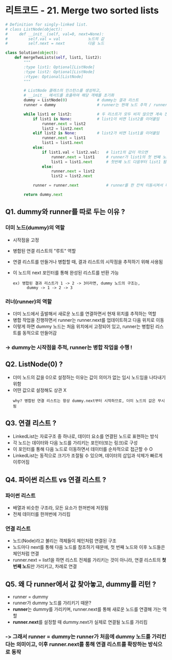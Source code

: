 # 리트코드 - 21. Merge two sorted lists

```python
# Definition for singly-linked list.
# class ListNode(object):
#     def __init__(self, val=0, next=None):
#         self.val = val            노드의 값
#         self.next = next          다음 노드

class Solution(object):
    def mergeTwoLists(self, list1, list2):
        """
        :type list1: Optional[ListNode]
        :type list2: Optional[ListNode]
        :rtype: Optional[ListNode]
        """

        # ListNode 클래스의 인스턴스를 생성하고,
        # __init__ 메서드를 호출하여 해당 객체를 초기화
        dummy = ListNode(0)             # dummy는 결과 리스트
        runner = dummy                  # runner는 현재 노드 추적 / runner는 더미 노드를 가리킴

        while list1 or list2:           # 두 리스트가 모두 비지 않으면 계속 진행
            if list1 is None:           # list1이 비면 list2를 이어붙임
                runner.next = list2
                list2 = list2.next
            elif list2 is None:         # list2가 비면 list1을 이어붙임
                runner.next = list1
                list1 = list1.next
            else:
                if list1.val < list2.val:   # list1의 값이 작으면
                    runner.next = list1     # runner가 list1의 첫 번째 노드를 가리킴
                    list1 = list1.next      # 첫번째 노드 다음부터 list1 됨
                else:
                    runner.next = list2
                    list2 = list2.next

            runner = runner.next            # runner를 한 칸씩 이동시켜서 다음에 연결할 위치를 추적

        return dummy.next

```

## Q1. dummy와 runner를 따로 두는 이유 ?

### 더미 노드(dummy)의 역할

- 시작점을 고정
- 병합된 연결 리스트의 "루트" 역할
- 연결 리스트를 만들거나 병합할 때, 결과 리스트의 시작점을 추적하기 위해 사용됨
- 이 노드의 next 포인터를 통해 완성된 리스트를 반환 가능

      ex) 병합된 결과 리스트가 1 -> 2 -> 3이라면, dummy 노드의 구조는,
            dummy -> 1 -> 2 -> 3

### 러너(runner)의 역할

- 더미 노드에서 출발해서 새로운 노드를 연결하면서 현재 위치를 추적하는 역할
- 병합 작업을 진행하면서 runner는 runner.next를 업데이트하고 다음 위치로 이동
- 이렇게 하면 dummy 노드는 처음 위치에서 고정되어 있고, runner는 병합된 리스트를 동적으로 만들어감

### -> dummy는 시작점을 추적, runner는 병합 작업을 수행 !

## Q2. ListNode(0) ?

- 더미 노드의 값을 0으로 설정하는 이유는 값이 의미가 없는 임시 노드임을 나타내기 위함
- 어떤 값으로 설정해도 상관 X
  >
      why? 병합된 연결 리스트는 항상 dummy.next부터 시작하므로, 더미 노드의 값은 무시됨

## Q3. 연결 리스트 ?

- LinkedList는 자료구조 중 하나로, 데이터 요소를 연결된 노드로 표현하는 방식
- 각 노드는 데이터와 다음 노드를 가리키는 포인터(또는 링크)로 구성
- 이 포인터를 통해 다음 노드로 이동하면서 데이터를 순차적으로 접근할 수 O
- LinkedList는 동적으로 크기가 조절될 수 있으며, 데이터의 삽입과 삭제가 빠르게 이루어짐

## Q4. 파이썬 리스트 vs 연결 리스트 ?

### 파이썬 리스트

- 배열과 비슷한 구조라, 모든 요소가 한꺼번에 저장됨
- 전체 데이터를 한꺼번에 가리킴

### 연결 리스트

- 노드(Node)라고 불리는 객체들이 체인처럼 연결된 구조
- 노드마다 next를 통해 다음 노드를 참조하기 때문에, 첫 번째 노드와 이후 노드들은 체인처럼 연결
- runner.next = list1을 하면 리스트 전체를 가리키는 것이 아니라, 연결 리스트의 **첫 번째 노드**만 가리키고, 차례로 연결


## Q5. 왜 다 runner에서 값 찾아놓고, dummy를 리턴 ?
- runner = dummy     
- runner가 dummy 노드를 가리키기 때문?
- **runner**는 dummy를 가리키며, runner.next를 통해 새로운 노드를 연결해 가는 역할
- **runner.next**를 설정할 때 dummy.next가 실제로 연결될 노드를 가리킴

### -> 그래서 runner = dummy는 runner가 처음에 dummy 노드를 가리킨다는 의미이고, 이후 runner.next를 통해 연결 리스트를 확장하는 방식으로 동작
